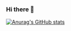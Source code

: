 ### Hi there 👋

[![Anurag's GitHub stats](https://github-readme-stats.vercel.app/api?username=didamendes)](https://github.com/anuraghazra/github-readme-stats)

<!--
**didamendes/didamendes** is a ✨ _special_ ✨ repository because its `README.md` (this file) appears on your GitHub profile.

Here are some ideas to get you started:

- 🔭 I’m currently working on ...
- 🌱 I’m currently learning ...
- 👯 I’m looking to collaborate on ...
- 🤔 I’m looking for help with ...
- 💬 Ask me about ...
- 📫 How to reach me: ...
- 😄 Pronouns: ...
- ⚡ Fun fact: ...
-->

